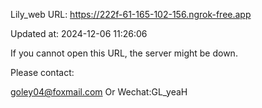 Lily_web URL: https://222f-61-165-102-156.ngrok-free.app

Updated at: 2024-12-06 11:26:06

If you cannot open this URL, the server might be down.

Please contact: 

goley04@foxmail.com Or Wechat:GL_yeaH